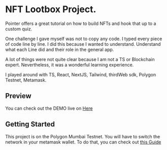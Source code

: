 # NFT Lootbox Project.

Pointer offers a great tutorial on how to build NFTs and hook that up to a custom quiz. 

One challenge I gave myself was not to copy any code. I typed every piece of code line by line.
I did this because I wanted to understand. Understand what each Line did and their role in the general app.

A lot of things were not quite clear because I am not a TS or Blockchain expert. Nevertheless, it was a wonderful learning experience.

I played around with TS, React, NextJS, Tailwind, thirdWeb sdk, Polygon Testnet, Metamask.


## Preview

You can check out the DEMO live on [Here](https://lootbox-quizoo.fly.dev/)

## Getting Started
This project is on the Polygon Mumbai Testnet. You will have to switch the network in your metamask wallet. To do that, you can check out [this Guide](https://docs.polygon.technology/docs/develop/metamask/config-polygon-on-metamask/)



